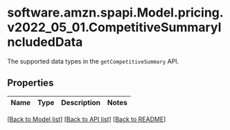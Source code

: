 # software.amzn.spapi.Model.pricing.v2022_05_01.CompetitiveSummaryIncludedData
The supported data types in the `getCompetitiveSummary` API.

## Properties

Name | Type | Description | Notes
------------ | ------------- | ------------- | -------------

[[Back to Model list]](../README.md#documentation-for-models) [[Back to API list]](../README.md#documentation-for-api-endpoints) [[Back to README]](../README.md)

